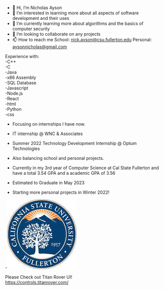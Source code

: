- 👋 Hi, I’m Nicholas Ayson
- 👀 I’m interested in learning more about all aspects of software development and their uses   
- 🌱 I’m currently learning more about algorithms and the basics of computer security  
- 💞️ I’m looking to collaborate on any projects
- 📫 How to reach me School: nick.ayson@csu.fullerton.edu Personal: aysonnicholas@gmail.com

Experience with:  
-C++  
-C  
-Java   
-x86 Assembly   
-SQL Database  
-Javascript  
-Node.js  
-React  
-html  
-Python  
-css 

- Focusing on internships I have now.
- IT internship @ WNC & Associates  
- Summer 2022 Technology Development Internship @ Optum Technologies  

- Also balancing school and personal projects.  

- Currently in my 3rd year of Computer Science at Cal State Fullerton and have a total 3.54 GPA and a academic GPA of 3.56
- Estimated to Graduate in May 2023

- Starting more personal projects in Winter 2022!

-![grab-landing-page](https://github.com/nickayson/nickayson/blob/main/download.jpg)

Please Check out Titan Rover UI!  
https://controls.titanrover.com/

<!---
nickayson/nickayson is a ✨ special ✨ repository because its `README.md` (this file) appears on your GitHub profile.
You can click the Preview link to take a look at your changes.
--->
